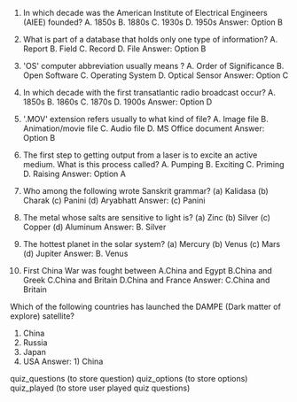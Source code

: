 

1. In which decade was the American Institute of Electrical Engineers (AIEE) founded?
A.	1850s
B.	1880s
C.	1930s
D.	1950s
Answer: Option B


2. What is part of a database that holds only one type of information?
A.	Report
B.	Field
C.	Record
D.	File
Answer: Option B

	
3. 'OS' computer abbreviation usually means ?
A.	Order of Significance
B.	Open Software
C.	Operating System
D.	Optical Sensor
Answer: Option C

	
4. In which decade with the first transatlantic radio broadcast occur?
A.	1850s
B.	1860s
C.	1870s
D.	1900s
Answer: Option D

	
5. '.MOV' extension refers usually to what kind of file?
A.	Image file
B.	Animation/movie file
C.	Audio file
D.	MS Office document
Answer: Option B


6. The first step to getting output from a laser is to excite an active medium. What is this process called?
A.	Pumping
B.	Exciting
C.	Priming
D.	Raising
Answer: Option A

 7. Who among the following wrote Sanskrit grammar?
(a) Kalidasa
(b) Charak
(c) Panini
(d) Aryabhatt
Answer: (c) Panini

8. The metal whose salts are sensitive to light is?
(a) Zinc
(b) Silver
(c) Copper
(d) Aluminum
Answer: B. Silver

9. The hottest planet in the solar system?
(a) Mercury
(b) Venus
(c) Mars
(d) Jupiter
Answer: B. Venus

10. First China War was fought between
A.China and Egypt
B.China and Greek
C.China and Britain
D.China and France
Answer: C.China and Britain

Which of the following countries has launched the DAMPE (Dark matter of explore) satellite?
1) China
2) Russia
3) Japan
4) USA
Answer: 1) China


quiz_questions (to store question)
quiz_options (to store options)
quiz_played (to store user played quiz questions)



